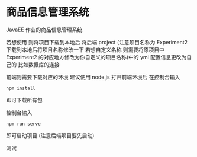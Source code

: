 # 商品信息管理系统

JavaEE 作业的商品信息管理系统 

若想使用 则将项目下载到本地后 将后端 project (注意项目名称为 Experiment2 下载到本地后将项目名称修改一下 若想自定义名称 则需要将原项目中 Experiment2 的对应地方修改为你自定义的项目名称)中的 yml 配置信息更改为自己的 比如数据库的连接 

前端则需要下载对应的环境 建议使用 node.js 打开前端环境后 在控制台输入 

```
npm install
```

即可下载所有包

控制台输入

```
npm run serve
```

即可启动项目 (注意后端项目要先启动)



测试
